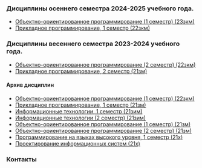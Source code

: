 ### Дисциплины осеннего семестра 2024-2025 учебного года.

- [Объектно-ориентированное программирование (1 семестр) (23зкм)](a24OOP)
- [Прикладное программирование, 1 семестр (22зкм)](a24PP)

### Дисциплины весеннего семестра 2023-2024 учебного года.

- [Объектно-ориентированное программирование (2 семестр) (22зкм)](s24OOP)
- [Прикладное программирование, 2 семестр (21зм)](s24PP)

#### Архив дисциплин

- [Объектно-ориентированное программирование (1 семестр) (22зкм)](a23OOP)
- [Прикладное программирование, 1 семестр (21зм)](a23PP)
- [Информационные технологии, 1 семестр (21зим)](it)  
- [Информационные технологии (2 семестр) (21зим)](it2)
- [Объектно-ориентированное программирование (1 семестр) (21зм)](https://course-oop.pages.dev/)
- [Объектно-ориентированное программирование (2 семестр) (21зм)](https://eap.pages.dev/dataproc/)
- [Программирование на языках высокого уровня, 1 семестр (21x)](1c/intro2)
- [Проектирование информационных систем (21x)](1c)

### Контакты

<script type="text/javascript">   
    user = "aisu-altman";
    domain = "mail.ru";
    document.write('<p><a href=\"mailto:' + user + '@' + domain + '\">' +  user + '@' + domain + '</a> </p>');    
</script>


